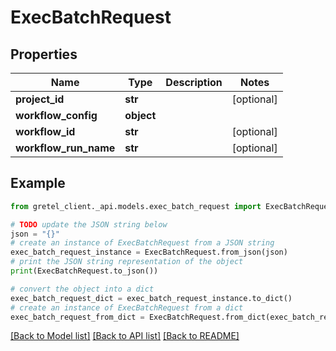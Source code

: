 # ExecBatchRequest


## Properties

Name | Type | Description | Notes
------------ | ------------- | ------------- | -------------
**project_id** | **str** |  | [optional] 
**workflow_config** | **object** |  | 
**workflow_id** | **str** |  | [optional] 
**workflow_run_name** | **str** |  | [optional] 

## Example

```python
from gretel_client._api.models.exec_batch_request import ExecBatchRequest

# TODO update the JSON string below
json = "{}"
# create an instance of ExecBatchRequest from a JSON string
exec_batch_request_instance = ExecBatchRequest.from_json(json)
# print the JSON string representation of the object
print(ExecBatchRequest.to_json())

# convert the object into a dict
exec_batch_request_dict = exec_batch_request_instance.to_dict()
# create an instance of ExecBatchRequest from a dict
exec_batch_request_from_dict = ExecBatchRequest.from_dict(exec_batch_request_dict)
```
[[Back to Model list]](../README.md#documentation-for-models) [[Back to API list]](../README.md#documentation-for-api-endpoints) [[Back to README]](../README.md)


